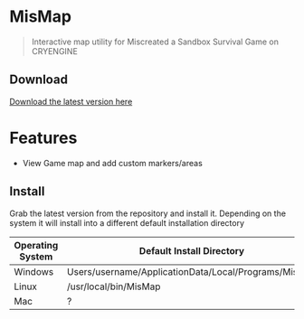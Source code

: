 # MisMap
> Interactive map utility for Miscreated a Sandbox Survival Game on CRYENGINE

## Download
<a href="https://github.com/csprance/mis-electron-map/releases/latest">Download the latest version here</a>

# Features
* View Game map and add custom markers/areas

## Install
Grab the latest version from the repository and install it.
Depending on the system it will install into a different default installation directory

| Operating System | Default Install Directory |
| ------------- | ------------- |
| Windows  | Users/username/ApplicationData/Local/Programs/MisMap  |
| Linux  | /usr/local/bin/MisMap  |
| Mac  | ?  |